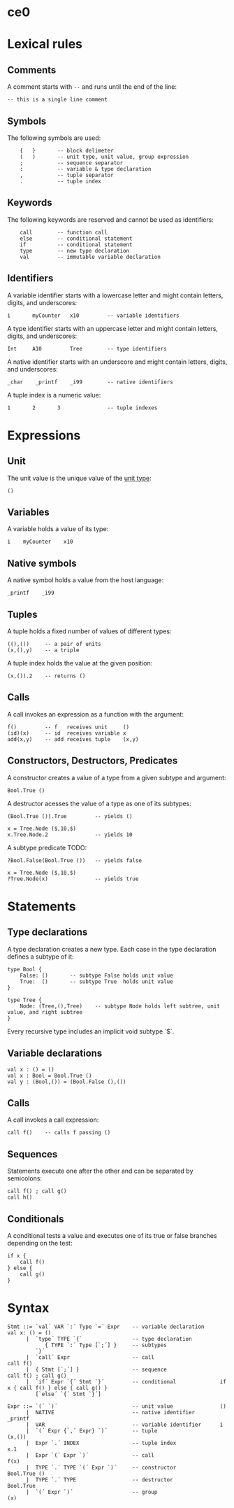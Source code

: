 # ce0

# Lexical rules

## Comments

A comment starts with `--` and runs until the end of the line:

```
-- this is a single line comment
```

## Symbols

The following symbols are used:

```
    {   }       -- block delimeter
    (   )       -- unit type, unit value, group expression
    ;           -- sequence separator
    :           -- variable & type declaration
    ,           -- tuple separator
    .           -- tuple index
```

## Keywords

The following keywords are reserved and cannot be used as identifiers:

```
    call        -- function call
    else        -- conditional statement
    if          -- conditional statement
    type        -- new type declaration
    val         -- immutable variable declaration
```

## Identifiers

A variable identifier starts with a  lowercase letter and might contain
letters, digits, and underscores:

```
i       myCounter   x10         -- variable identifiers
```

A type identifier starts with an uppercase letter and might contain letters,
digits, and underscores:

```
Int     A10         Tree        -- type identifiers
```

A native identifier starts with an underscore and might contain letters,
digits, and underscores:

```
_char    _printf    _i99        -- native identifiers
```

A tuple index is a numeric value:

```
1       2       3               -- tuple indexes
```

# Expressions

## Unit

The unit value is the unique value of the [unit type](TODO):

```
()
```

## Variables

A variable holds a value of its type:

```
i    myCounter    x10
```

## Native symbols

A native symbol holds a value from the host language:

```
_printf    _i99
```

## Tuples

A tuple holds a fixed number of values of different types:

```
((),())     -- a pair of units
(x,(),y)    -- a triple
```

A tuple index holds the value at the given position:

```
(x,()).2    -- returns ()
```

## Calls

A call invokes an expression as a function with the argument:

```
f()         -- f   receives unit     ()
(id)(x)     -- id  receives variable x
add(x,y)    -- add receives tuple    (x,y)
```

## Constructors, Destructors, Predicates

A constructor creates a value of a type from a given subtype and argument:

```
Bool.True ()
```

A destructor acesses the value of a type as one of its subtypes:

```
(Bool.True ()).True         -- yields ()

x = Tree.Node ($,10,$)
x.Tree.Node.2               -- yields 10
```

A subtype predicate TODO:

```
?Bool.False(Bool.True ())   -- yields false

x = Tree.Node ($,10,$)
?Tree.Node(x)               -- yields true
```

# Statements

## Type declarations

A type declaration creates a new type.
Each case in the type declaration defines a subtype of it:

```
type Bool {
    False: ()       -- subtype False holds unit value
    True:  ()       -- subtype True  holds unit value
}

type Tree {
    Node: (Tree,(),Tree)    -- subtype Node holds left subtree, unit value, and right subtree
}
```

Every recursive type includes an implicit void subtype `$´.

## Variable declarations

```
val x : () = ()
val x : Bool = Bool.True ()
val y : (Bool,()) = (Bool.False (),())
```

## Calls

A call invokes a call expression:

```
call f()    -- calls f passing ()
```

## Sequences

Statements execute one after the other and can be separated by semicolons:

```
call f() ; call g()
call h()
```

## Conditionals

A conditional tests a value and executes one of its true or false branches
depending on the test:

```
if x {
    call f()
} else {
    call g()
}
```

# Syntax

```
Stmt ::= `val´ VAR `:´ Type `=´ Expr    -- variable declaration     val x: () = ()
      |  `type´ TYPE `{`                -- type declaration
            { TYPE `:´ Type [`;´] }     -- subtypes
         `}´
      |  `call´ Expr                    -- call                     call f()
      |  { Stmt [`;´] }                 -- sequence                 call f() ; call g()
      |  `if´ Expr `{´ Stmt `}´         -- conditional              if x { call f() } else { call g() }
         [`else´ `{´ Stmt `}´]

Expr ::= `(´ `)´                        -- unit value               ()
      |  NATIVE                         -- native identifier        _printf
      |  VAR                            -- variable identifier      i
      |  `(´ Expr {`,´ Expr} `)´        -- tuple                    (x,())
      |  Expr `.´ INDEX                 -- tuple index              x.1
      |  Expr `(´ Expr `)´              -- call                     f(x)
      |  TYPE `.´ TYPE `(´ Expr `)´     -- constructor              Bool.True ()
      |  TYPE `.´ TYPE                  -- destructor               Bool.True
      |  `(´ Expr `)´                   -- group                    (x)
```
